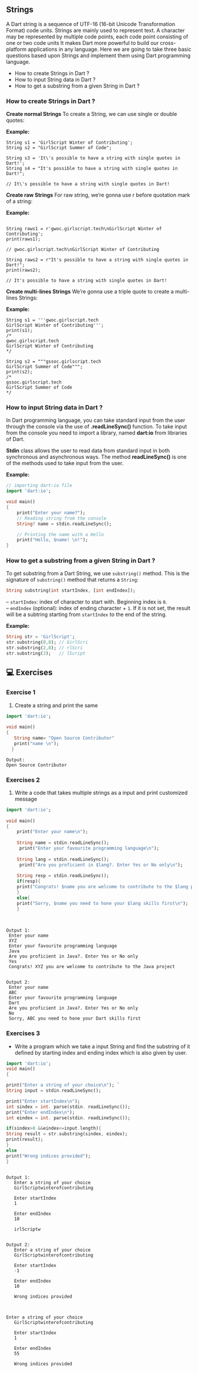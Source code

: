 ## Strings

A Dart string is a sequence of UTF-16 (16-bit Unicode Transformation Format) code units. Strings are mainly used to represent text. A character may be represented by multiple code points, each code point consisting of one or two code units It makes Dart more powerful to build our cross-platform applications in any language. Here we are going to take three basic questions based upon Strings and implement them using Dart programming language.

- How to create Strings in Dart ?
- How to input String data in Dart ?
- How to get a substring from a given String in Dart ?



### How to create Strings in Dart ?

**Create normal Strings**
To create a String, we can use single or double quotes:

**Example:**
```
String s1 = 'GirlScript Winter of Contributing';
String s2 = "GirlScript Summer of Code";

String s3 = 'It\'s possible to have a string with single quotes in Dart!';
String s4 = "It's possible to have a string with single quotes in Dart!";

// It\'s possible to have a string with single quotes in Dart!

```

**Create raw Strings**
For raw string, we’re gonna use r before quotation mark of a string:

**Example:**
```

String raws1 = r'gwoc.girlscript.tech\nGirlScript Winter of Contributing';
print(raws1);

// gwoc.girlscript.tech\nGirlScript Winter of Contributing

String raws2 = r"It's possible to have a string with single quotes in Dart!";
print(raws2);

// It's possible to have a string with single quotes in Dart!
```




**Create multi-lines Strings**
We’re gonna use a triple quote to create a multi-lines Strings:

**Example:**
```
String s1 = '''gwoc.girlscript.tech
GirlScript Winter of Contributing''';
print(s1);
/*
gwoc.girlscript.tech
GirlScript Winter of Contributing
*/

String s2 = """gssoc.girlscript.tech
GirlScript Summer of Code""";
print(s2);
/*
gssoc.girlscript.tech
GirlScript Summer of Code
*/
```


### How to input String data in Dart ?

In Dart programming language, you can take standard input from the user through the console via the use of **.readLineSync()** function. To take input from the console you need to import a library, named **dart:io** from libraries of Dart.

**Stdin** class allows the user to read data from standard input in both synchronous and asynchronous ways. The method **readLineSync()** is one of the methods used to take input from the user.

**Example:**
```dart
// importing dart:io file
import 'dart:io';

void main()
{
	print("Enter your name?");
	// Reading string from the console
	String? name = stdin.readLineSync();

	// Printing the name with a Hello
	print("Hello, $name! \n!");
}

```




### How to get a substring from a given String in Dart ?


To get substring from a Dart String, we use  `substring()`  method. This is the signature of  `substring()`  method that returns a  `String`:

```dart
String substring(int startIndex, [int endIndex]);

```

–  `startIndex`: index of character to start with. Beginning index is  `0`.  
–  `endIndex`  (optional): index of ending character +  `1`. If it is not set, the result will be a subtring starting from  `startIndex`  to the end of the string.

**Example:**
```dart
String str = 'GirlScript';
str.substring(0,8); // GirlScri
str.substring(2,8); // rlScri
str.substring(3);   // lScript
```

## 💻 Exercises

### Exercise 1

1. Create a string and print the same


```dart
import 'dart:io'; 
  
void main() 
{ 
   String name= "Open Source Contributor"
   print("name \n");
  }
 ```
 ```
Output:
Open Source Contributor
```


### Exercises 2

1. Write a code that takes  multiple strings as a input and print customized message

```dart
import 'dart:io'; 
  
void main() 
{ 
    print("Enter your name\n"); 
   
    String name = stdin.readLineSync(); 
     print("Enter your favourite programming language\n"); 
   
    String lang = stdin.readLineSync(); 
     print("Are you proficient in $lang?. Enter Yes or No only\n"); 
   
    String resp = stdin.readLineSync(); 
    if(resp){
    print("Congrats! $name you are welcome to contribute to the $lang project\n");
    }
    else{
    print("Sorry, $name you need to hone your $lang skills first\n");
    }
    
 
  ```
  ```
  Output 1:
   Enter your name
   XYZ
   Enter your favourite programming language 
   Java
   Are you proficient in Java?. Enter Yes or No only 
   Yes
   Congrats! XYZ you are welcome to contribute to the Java project
 
   
Output 2:
   Enter your name
   ABC
   Enter your favourite programming language 
   Dart
   Are you proficient in Java?. Enter Yes or No only 
   No
   Sorry, ABC you need to hone your Dart skills first

  ```

### Exercises 3

 - Write a program which we take a input String and find the substring of it defined by starting index and ending index which is also given by user.

  ```dart
import 'dart:io'; 
void main() 
{ 

print("Enter a string of your choice\n"); `
 String input = stdin.readLineSync(); 
 
 print("Enter startIndex\n"); 
 int sindex = int. parse(stdin. readLineSync());
 print("Enter endIndex\n"); 
 int eindex = int. parse(stdin. readLineSync());

if(sindex>0 &&eindex<=input.length){
String result = str.substring(sindex, eindex);
print(result);
}
else
print("Wrong indices provided");
}
  ```

```

Output 1:
   Enter a string of your choice
   GirlScriptwinterofcontributing
   
   Enter startIndex
   1
   
   Enter endIndex
   10
   
   irlScriptw
 
   
Output 2:
   Enter a string of your choice
   GirlScriptwinterofcontributing
   
   Enter startIndex
   -1
   
   Enter endIndex
   10
   
   Wrong indices provided
   
  

Enter a string of your choice
   GirlScriptwinterofcontributing
   
   Enter startIndex
   1
   
   Enter endIndex
   55
   
   Wrong indices provided

  ```
